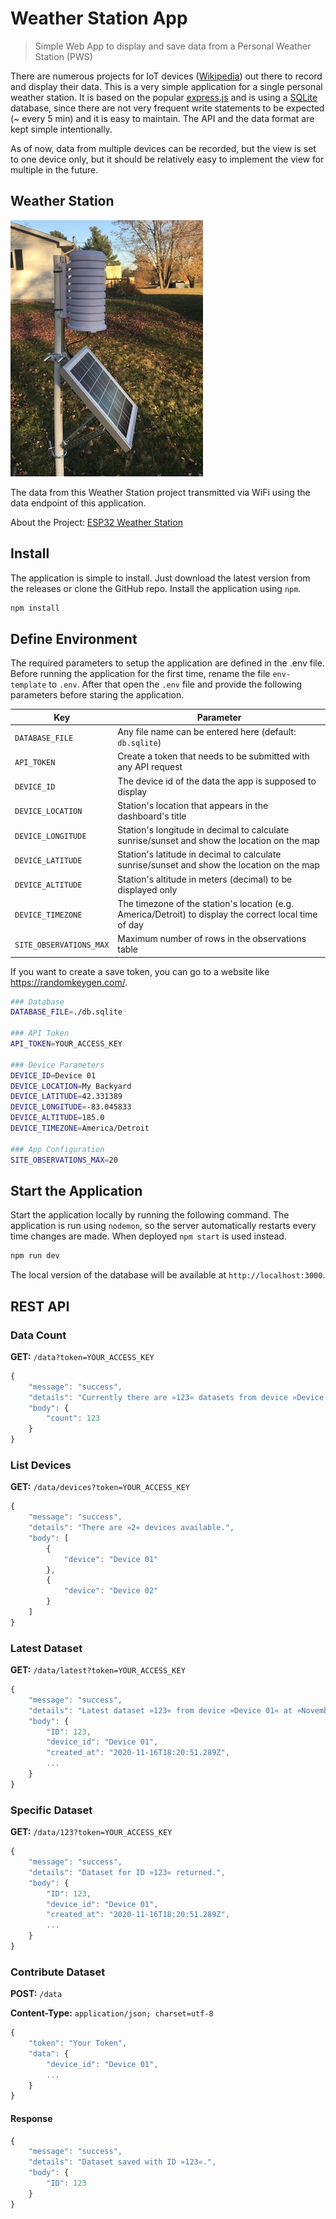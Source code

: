 # Weather Station App

> Simple Web App to display and save data from a Personal Weather Station (PWS)

There are numerous projects for IoT devices ([Wikipedia](https://en.wikipedia.org/wiki/Internet_of_things)) out there to record and display their data. This is a very simple application for a single personal weather station. It is based on the popular [express.js](https://github.com/expressjs) and is using a [SQLite](https://sqlite.org) database, since there are not very frequent write statements to be expected (~ every 5 min) and it is easy to maintain. The API and the data format are kept simple intentionally.

As of now, data from multiple devices can be recorded, but the view is set to one device only, but it should be relatively easy to implement the view for multiple in the future.

## Weather Station

![ESP32 Weather Station](./public/images/weather-station.jpg)

The data from this Weather Station project transmitted via WiFi using the data endpoint of this application.

About the Project: [ESP32 Weather Station](https://github.com/sebasstian23/ESP32-WeatherStation)

## Install

The application is simple to install. Just download the latest version from the releases or clone the GitHub repo. Install the application using `npm`.

```zsh
npm install
```

## Define Environment

The required parameters to setup the application are defined in the .env file. Before running the application for the first time, rename the file `env-template` to `.env`. After that open the `.env` file and provide the following parameters before staring the application.

| Key                     | Parameter                                                                                              |
| ----------------------- | ------------------------------------------------------------------------------------------------------ |
| `DATABASE_FILE`         | Any file name can be entered here (default: `db.sqlite`)                                               |
| `API_TOKEN`             | Create a token that needs to be submitted with any API request                                         |
| `DEVICE_ID`             | The device id of the data the app is supposed to display                                               |
| `DEVICE_LOCATION`       | Station's location that appears in the dashboard's title                                               |
| `DEVICE_LONGITUDE`      | Station's longitude in decimal to calculate sunrise/sunset and show the location on the map            |
| `DEVICE_LATITUDE`       | Station's latitude in decimal to calculate sunrise/sunset and show the location on the map             |
| `DEVICE_ALTITUDE`       | Station's altitude in meters (decimal) to be displayed only                                            |
| `DEVICE_TIMEZONE`       | The timezone of the station's location (e.g. America/Detroit) to display the correct local time of day |
| `SITE_OBSERVATIONS_MAX` | Maximum number of rows in the observations table                                                       |

If you want to create a save token, you can go to a website like <https://randomkeygen.com/>.

```zsh
### Database
DATABASE_FILE=./db.sqlite

### API Token
API_TOKEN=YOUR_ACCESS_KEY

### Device Parameters
DEVICE_ID=Device 01
DEVICE_LOCATION=My Backyard
DEVICE_LATITUDE=42.331389
DEVICE_LONGITUDE=-83.045833
DEVICE_ALTITUDE=185.0
DEVICE_TIMEZONE=America/Detroit

### App Configuration
SITE_OBSERVATIONS_MAX=20
```

## Start the Application

Start the application locally by running the following command. The application is run using `nodemon`, so the server automatically restarts every time changes are made. When deployed `npm start` is used instead.

```zsh
npm run dev
```

The local version of the database will be available at `http://localhost:3000`.

## REST API

### Data Count

**GET:** `/data?token=YOUR_ACCESS_KEY`

```JavaScript
{
    "message": "success",
    "details": "Currently there are »123« datasets from device »Device ID«.",
    "body": {
        "count": 123
    }
}
```

### List Devices

**GET:** `/data/devices?token=YOUR_ACCESS_KEY`

```JavaScript
{
    "message": "success",
    "details": "There are »2« devices available.",
    "body": [
        {
            "device": "Device 01"
        },
        {
            "device": "Device 02"
        }
    ]
}
```

### Latest Dataset

**GET:** `/data/latest?token=YOUR_ACCESS_KEY`

```JavaScript
{
	"message": "success",
	"details": "Latest dataset »123« from device »Device 01« at »November 16, 2020 1:20 PM«.",
	"body": {
		"ID": 123,
		"device_id": "Device 01",
		"created_at": "2020-11-16T18:20:51.289Z",
        ...
	}
}
```

### Specific Dataset

**GET:** `/data/123?token=YOUR_ACCESS_KEY`

```JavaScript
{
	"message": "success",
	"details": "Dataset for ID »123« returned.",
	"body": {
		"ID": 123,
		"device_id": "Device 01",
		"created_at": "2020-11-16T18:20:51.289Z",
        ...
	}
}
```

### Contribute Dataset

**POST:** `/data`

**Content-Type:** `application/json; charset=utf-8`

```JavaScript
{
	"token": "Your Token",
	"data": {
		"device_id": "Device 01",
        ...
	}
}
```

#### Response

```JavaScript
{
    "message": "success",
    "details": "Dataset saved with ID »123«.",
    "body": {
        "ID": 123
    }
}
```
